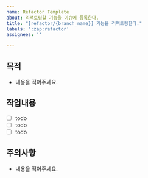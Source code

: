 ```yaml
---
name: Refactor Template
about: 리팩토링할 기능을 이슈에 등록한다.
title: "[refactor/{branch_name}] 기능을 리팩토링한다."
labels: ':zap:refactor'
assignees: ''

---
```


## 목적
- 내용을 적어주세요.

## 작업내용
- [ ] todo
- [ ] todo
- [ ] todo

## 주의사항
- 내용을 적어주세요.
